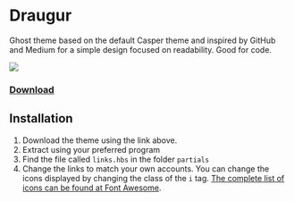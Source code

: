 Draugur
=======

Ghost theme based on the default Casper theme and inspired by GitHub and Medium for a simple design focused on readability. Good for code.

![](http://img.gustavlindqvist.se/20140216194503547.jpeg)

### [Download](https://github.com/reedyn/draugur/releases/download/v0.9.2/draugur.zip)

## Installation

 1. Download the theme using the link above.
 2. Extract using your preferred program
 3. Find the file called `links.hbs` in the folder `partials`
 4. Change the links to match your own accounts. You can change the icons displayed by changing the class of the `i` tag. [The complete list of icons can be found at Font Awesome](http://fortawesome.github.io/Font-Awesome/icons/).



